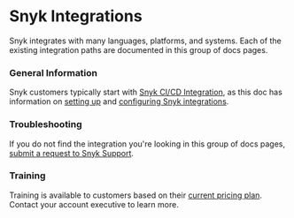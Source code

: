 # Snyk Integrations

Snyk integrates with many languages, platforms, and systems. Each of the existing integration paths are documented in this group of docs pages.

### General Information

Snyk customers typically start with [Snyk CI/CD Integration](ci-cd-integrations/), as this doc has information on [setting up](ci-cd-integrations/#setting-up) and [configuring Snyk integrations](ci-cd-integrations/#configure-your-continuous-integration).

### Troubleshooting

If you do not find the integration you're looking in this group of docs pages, [submit a request to Snyk Support](https://support.snyk.io/hc/en-us/requests/new).

### Training

Training is available to customers based on their [current pricing plan](https://snyk.io/plans/). Contact your account executive to learn more.
